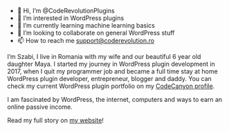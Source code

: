 - 👋 Hi, I’m @CodeRevolutionPlugins
- 👀 I’m interested in WordPress plugins
- 🌱 I’m currently learning machine learning basics
- 💞️ I’m looking to collaborate on general WordPress stuff
- 📫 How to reach me support@coderevolution.ro

I’m Szabi, I live in Romania with my wife and our beautiful 6 year old daughter Maya. I started my journey in WordPress plugin development in 2017, when I quit my programmer job and became a full time stay at home WordPress plugin developer,  entrepreneur, blogger and daddy. You can check my current WordPress plugin portfolio on my [CodeCanyon profile](https://1.envato.market/coderevolutionplugins).

I am fascinated by WordPress, the internet, computers and ways to earn an online passive income.

Read my full story on [my website](https://coderevolution.ro/our-story/)!

<!---
CodeRevolutionPlugins/CodeRevolutionPlugins is a ✨ special ✨ repository because its `README.md` (this file) appears on your GitHub profile.
You can click the Preview link to take a look at your changes.
--->
